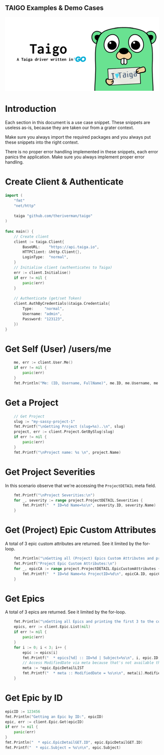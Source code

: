 TAIGO Examples & Demo Cases
-----

![alt text](../assets/banner_627x300.png "TAIGO Banner")

# Introduction
Each section in this document is a use case snippet. These snippets are useless as-is, because they are taken our from a grater context.

Make sure you always import the required packages and you always put these snippets into the right context.

There is no proper error handling implemented in these snippets, each error panics the application. Make sure you always implement proper error handling.

# Create Client & Authenticate
```go
import (
    "fmt"
    "net/http"

    taiga "github.com/theriverman/taigo"
)

func main() {
	// Create client
	client := taiga.Client{
		BaseURL:    "https://api.taiga.io",
		HTTPClient: &http.Client{},
		LoginType:  "normal",
	}
	// Initialise client (authenticates to Taiga)
	err := client.Initialise()
	if err != nil {
		panic(err)
	}

	// Authenticate (get/set Token)
	client.AuthByCredentials(&taiga.Credentials{
		Type:     "normal",
		Username: "admin",
		Password: "123123",
	})
}

```

# Get Self (User) /users/me
```go
	me, err := client.User.Me()
	if err != nil {
		panic(err)
	}
	fmt.Println("Me: (ID, Username, FullName)", me.ID, me.Username, me.FullName)
```

# Get a Project
```go
	// Get Project
	slug := "my-sassy-project-1"
	fmt.Printf("\nGetting Project (slug=%s)..\n", slug)
	project, err := client.Project.GetBySlug(slug)
	if err != nil {
		panic(err)
	}
	fmt.Printf("\nProject name: %s \n", project.Name)

```

# Get Project Severities
In this scenario observe that we're accessing the `ProjectDETAIL` meta field.
```go
	fmt.Printf("\nProject Severities:\n")
	for _, severity := range project.ProjectDETAIL.Severities {
		fmt.Printf("  * ID=%d Name=%s\n", severity.ID, severity.Name)
    }
```

# Get (Project) Epic Custom Attributes
A total of 3 epic custom attributes are returned. See it limited by the for-loop.
```go
	fmt.Println("\nGetting all (Project) Epics Custom Attributes and printing the first 3 to the console:")
	fmt.Printf("Project Epic Custom Attributes:\n")
	for _, epicCA := range project.ProjectDETAIL.EpicCustomAttributes {
		fmt.Printf("  * ID=%d Name=%s ProjectID=%d\n", epicCA.ID, epicCA.Name, epicCA.ProjectID)
    }
```

# Get Epics
A total of 3 epics are returned. See it limited by the for-loop.
```go
	fmt.Println("\nGetting all Epics and printing the first 3 to the console:")
	epics, err := client.Epic.List(nil)
	if err != nil {
		panic(err)
	}
	for i := 0; i < 3; i++ {
		epic := epics[i]
		fmt.Printf("  * epics[%d] :: ID=%d | Subject=%s\n", i, epic.ID, epic.Subject)
		// Access ModifiedDate via meta because that's not available through the generic `Epic`
		meta := *epic.EpicDetailLIST
		fmt.Printf("  * meta :: ModifiedDate = %s\n\n", meta[i].ModifiedDate.Format("2006-01-02 15:04:05"))
    }
```

# Get Epic by ID
```go
epicID := 123456
fmt.Println("Getting an Epic by ID:", epicID)
epic, err := client.Epic.Get(epicID)
if err != nil {
    panic(err)
}
fmt.Println("  * epic.EpicDetailGET.ID", epic.EpicDetailGET.ID)
fmt.Printf("  * epic.Subject = %s\n\n", epic.Subject)
```
